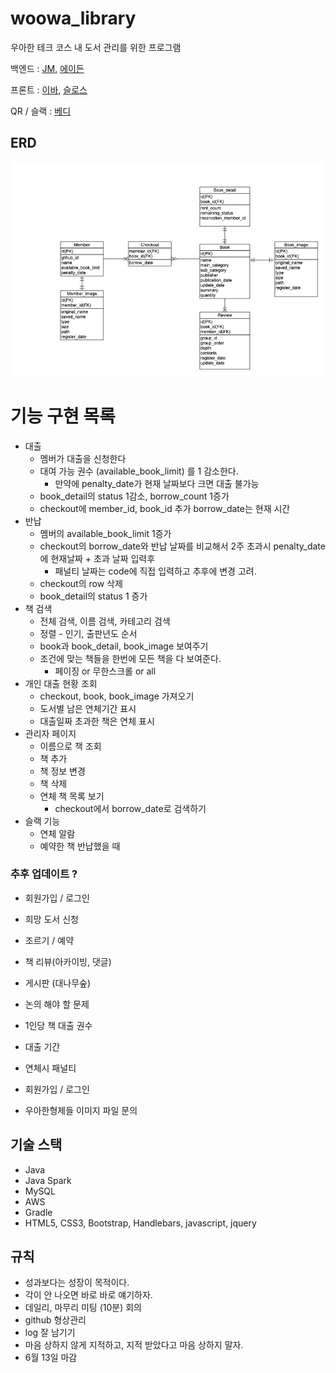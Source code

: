 # woowa_library
우아한 테크 코스 내 도서 관리를 위한 프로그램

백엔드 : [JM](https://github.com/kimjungmin-developer), [에이든](https://github.com/hyperpace)

프론트 : [이바](github.com/seonghun127), [슬로스](https://github.com/soojinroh)

QR / 슬랙 : [베디](https://github.com/dpudpu)

## ERD
![ERD](./docs/ERD.jpg)


# 기능 구현 목록

- 대출
  - 멤버가 대출을 신청한다
  - 대여 가능 권수 (available_book_limit) 를 1 감소한다.
    - 만약에 penalty_date가 현재 날짜보다 크면 대출 불가능
  - book_detail의 status 1감소, borrow_count 1증가
  - checkout에 member_id, book_id 추가 borrow_date는 현재 시간
- 반납
  - 멤버의 available_book_limit 1증가 
  - checkout의 borrow_date와 반납 날짜를 비교해서 2주 초과시 penalty_date에 현재날짜 + 초과 날짜 입력후 
    - 패널티 날짜는 code에 직접 입력하고 추후에 변경 고려.
  - checkout의 row 삭제
  - book_detail의 status 1 증가
- 책 검색
  - 전체 검색, 이름 검색, 카테고리 검색
  - 정렬 - 인기, 출판년도 순서
  - book과 book_detail, book_image 보여주기
  - 조건에 맞는 책들을 한번에 모든 책을 다 보여준다. 
    - 페이징 or 무한스크롤 or all
- 개인 대출 현황 조회
  - checkout, book, book_image 가져오기 
  - 도서별 남은 연체기간 표시
  - 대출일짜 초과한 책은 연체 표시
- 관리자 페이지
  - 이름으로 책 조회
  - 책 추가 
  - 책 정보 변경
  - 책 삭제
  - 연체 책 목록 보기
    - checkout에서 borrow_date로 검색하기
- 슬랙 기능
  - 연체 알람
  - 예약한 책 반납했을 때 



### 추후 업데이트 ?

- 회원가입 / 로그인
- 희망 도서 신청
- 조르기 / 예약
- 책 리뷰(아카이빙, 댓글)
- 게시판 (대나무숲)

- 논의 해야 할 문제
- 1인당 책 대출 권수
- 대출 기간
- 연체시 패널티
- 회원가입 / 로그인
- 우아한형제들 이미지 파일 문의



## 기술 스택
- Java
- Java Spark
- MySQL
- AWS
- Gradle
- HTML5, CSS3, Bootstrap, Handlebars, javascript, jquery



## 규칙
- 성과보다는 성장이 목적이다.
- 각이 안 나오면 바로 바로 얘기하자.
- 데일리, 마무리 미팅 (10분) 회의
- github 형상관리
- log 잘 남기기
- 마음 상하지 않게 지적하고, 지적 받았다고 마음 상하지 말자.
- 6월 13일 마감

